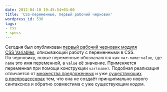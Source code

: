 ```yaml
---
date: 2012-04-10 19:45:54+03:00
title: 'CSS-переменные, первый рабочий черновик'
wordpress_id: 530
tags:
- css
- specs
---
```


Сегодня был опубликован [первый рабочий черновик модуля CSS Variables](http://www.w3.org/TR/css-variables/), описывающий работу с переменными в CSS. По черновику, новые переменные обозначаются как `var-name:value`, где `name` это имя переменной, а `value` её значение. Применяется переменная при помощи конструкции `var(name)`. Подобная реализация отличается от [множества предложенных](http://pepelsbey.net/2008/02/css-variables/) и уже [существующих в препроцессорах](http://sass-lang.com/docs/yardoc/file.SASS_REFERENCE.html#variables_) тем, что она не создаёт принципиально нового синтаксиса и обратно совместима с уже существующим кодом.
